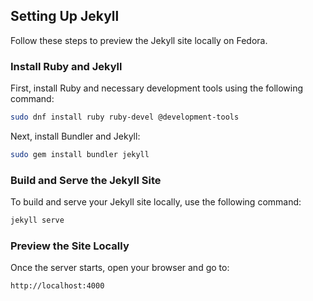## Setting Up Jekyll

Follow these steps to preview the Jekyll site locally on Fedora.

### Install Ruby and Jekyll

First, install Ruby and necessary development tools using the following command:

```bash
sudo dnf install ruby ruby-devel @development-tools
```

Next, install Bundler and Jekyll:

```bash
sudo gem install bundler jekyll
```

### Build and Serve the Jekyll Site

To build and serve your Jekyll site locally, use the following command:

```bash
jekyll serve
```

### Preview the Site Locally

Once the server starts, open your browser and go to:

```bash
http://localhost:4000
```
